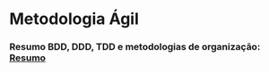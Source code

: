 # Metodologia Ágil
### Resumo BDD, DDD, TDD e metodologias de organização: <a href="https://glaze-colt-42e.notion.site/Metodologia-gil-fcafd5f17f9042ec8fc8790b01ee39d1">Resumo</a>
